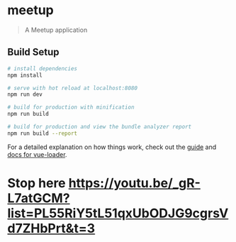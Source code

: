 # meetup

> A Meetup application

## Build Setup

``` bash
# install dependencies
npm install

# serve with hot reload at localhost:8080
npm run dev

# build for production with minification
npm run build

# build for production and view the bundle analyzer report
npm run build --report
```

For a detailed explanation on how things work, check out the [guide](http://vuejs-templates.github.io/webpack/) and [docs for vue-loader](http://vuejs.github.io/vue-loader).

# Stop here  https://youtu.be/_gR-L7atGCM?list=PL55RiY5tL51qxUbODJG9cgrsVd7ZHbPrt&t=3

